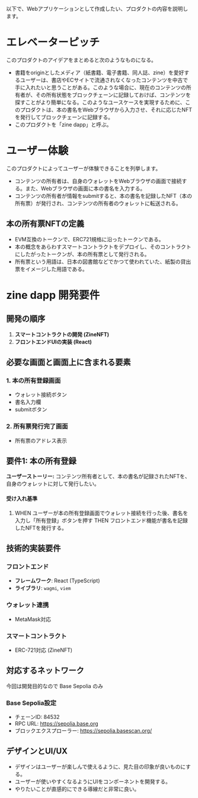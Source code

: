 以下で、Webアプリケーションとして作成したい、プロダクトの内容を説明します。

# エレベーターピッチ

このプロダクトのアイデアをまとめると次のようなものになる。
- 書籍をoriginとしたメディア（紙書籍、電子書籍、同人誌、zine）を愛好するユーザーは、書店やECサイトで流通されなくなったコンテンツを中古で手に入れたいと思うことがある。このような場合に、現在のコンテンツの所有者が、その所有状態をブロックチェーンに記録しておけば、コンテンツを探すことがより簡単になる。このようなユースケースを実現するために、このプロダクトは、本の書名をWebブラウザから入力させ、それに応じたNFTを発行してブロックチェーンに記録する。
- このプロダクトを「zine dapp」と呼ぶ。

# ユーザー体験

このプロダクトによってユーザーが体験できることを列挙します。

- コンテンツの所有者は、自身のウォレットをWebブラウザの画面で接続する。また、Webブラウザの画面に本の書名を入力する。
- コンテンツの所有者が情報をsubmitすると、本の書名を記録したNFT（本の所有票）が発行され、コンテンツの所有者のウォレットに転送される。

## 本の所有票NFTの定義

- EVM互換のトークンで、ERC721規格に沿ったトークンである。
- 本の概念をあらわすスマートコントラクトをデプロイし、そのコントラクトにしたがったトークンが、本の所有票として発行される。
- 所有票という用語は、日本の図書館などでかつて使われていた、紙製の貸出票をイメージした用語である。

# zine dapp 開発要件

## 開発の順序

1. **スマートコントラクトの開発 (ZineNFT)**
2. **フロントエンドUIの実装 (React)**

## 必要な画面と画面上に含まれる要素

### 1. 本の所有登録画面
- ウォレット接続ボタン
- 書名入力欄
- submitボタン

### 2. 所有票発行完了画面
- 所有票のアドレス表示

## 要件1: 本の所有登録

**ユーザーストーリー:** コンテンツ所有者として、本の書名が記録されたNFTを、自身のウォレットに対して発行したい。

#### 受け入れ基準
1. WHEN ユーザーが本の所有登録画面でウォレット接続を行った後、書名を入力し「所有登録」ボタンを押す THEN フロントエンド機能が書名を記録したNFTを発行する。

## 技術的実装要件

### フロントエンド
- **フレームワーク**: React (TypeScript)
- **ライブラリ**: `wagmi`, `viem`

### ウォレット連携
- MetaMask対応

### スマートコントラクト
- ERC-721対応 (ZineNFT)

## 対応するネットワーク

今回は開発目的なので Base Sepolia のみ

### Base Sepolia設定
- チェーンID: 84532
- RPC URL: https://sepolia.base.org
- ブロックエクスプローラー: https://sepolia.basescan.org/

## デザインとUI/UX

- デザインはユーザーが楽しんで使えるように、見た目の印象が良いものにする。
- ユーザーが使いやすくなるようにUIをコンポーネントを開発する。
- やりたいことが直感的にできる導線だと非常に良い。
